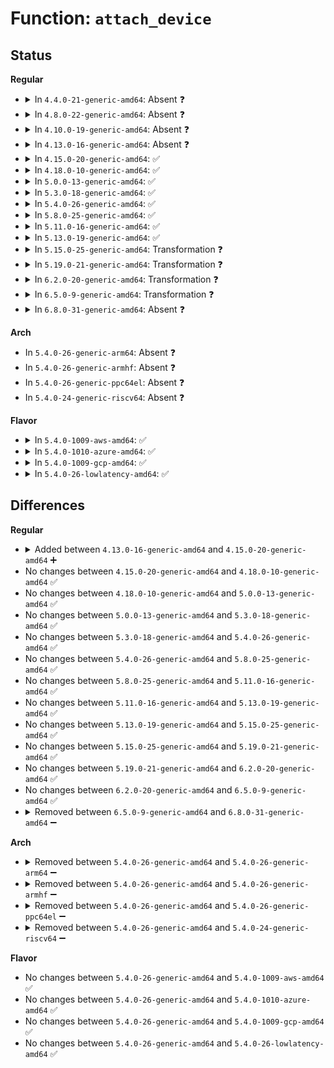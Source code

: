 # Function: <code>attach_device</code>

## Status
<b>Regular</b>
<ul>
<li>
<details>
<summary>In <code>4.4.0-21-generic-amd64</code>: Absent ❓</summary>

```json
{
  "name": "attach_device",
  "collision_type": "Unique Static",
  "inline_type": "Full",
  "funcs": [
    {
      "addr": 18446744071584285591,
      "name": "attach_device",
      "external": false,
      "loc": "drivers/iommu/amd_iommu.c:2071",
      "file": "drivers/iommu/amd_iommu.c",
      "inline": "not declared, inlined",
      "caller_inline": [
        "drivers/iommu/amd_iommu.c:amd_iommu_attach_device"
      ],
      "caller_func": []
    }
  ],
  "symbols": []
}
```
</details>
</li>
<li>
<details>
<summary>In <code>4.8.0-22-generic-amd64</code>: Absent ❓</summary>

```json
{
  "name": "attach_device",
  "collision_type": "Unique Static",
  "inline_type": "Full",
  "funcs": [
    {
      "addr": 18446744071584632648,
      "name": "attach_device",
      "external": false,
      "loc": "drivers/iommu/amd_iommu.c:1951",
      "file": "drivers/iommu/amd_iommu.c",
      "inline": "not declared, inlined",
      "caller_inline": [
        "drivers/iommu/amd_iommu.c:amd_iommu_attach_device"
      ],
      "caller_func": []
    }
  ],
  "symbols": []
}
```
</details>
</li>
<li>
<details>
<summary>In <code>4.10.0-19-generic-amd64</code>: Absent ❓</summary>

```json
{
  "name": "attach_device",
  "collision_type": "Unique Static",
  "inline_type": "Full",
  "funcs": [
    {
      "addr": 18446744071584817228,
      "name": "attach_device",
      "external": false,
      "loc": "drivers/iommu/amd_iommu.c:2044",
      "file": "drivers/iommu/amd_iommu.c",
      "inline": "not declared, inlined",
      "caller_inline": [
        "drivers/iommu/amd_iommu.c:amd_iommu_attach_device"
      ],
      "caller_func": []
    }
  ],
  "symbols": []
}
```
</details>
</li>
<li>
<details>
<summary>In <code>4.13.0-16-generic-amd64</code>: Absent ❓</summary>

```json
{
  "name": "attach_device",
  "collision_type": "Unique Static",
  "inline_type": "Full",
  "funcs": [
    {
      "addr": 18446744071584906563,
      "name": "attach_device",
      "external": false,
      "loc": "drivers/iommu/amd_iommu.c:2291",
      "file": "drivers/iommu/amd_iommu.c",
      "inline": "not declared, inlined",
      "caller_inline": [
        "drivers/iommu/amd_iommu.c:amd_iommu_attach_device"
      ],
      "caller_func": []
    }
  ],
  "symbols": []
}
```
</details>
</li>
<li>
<details>
<summary>In <code>4.15.0-20-generic-amd64</code>: ✅</summary>

```c
int attach_device(struct device * dev, struct protection_domain * domain)
```

```json
{
  "name": "attach_device",
  "collision_type": "Unique Static",
  "inline_type": "No",
  "funcs": [
    {
      "addr": 18446744071585321536,
      "name": "attach_device",
      "external": false,
      "loc": "drivers/iommu/amd_iommu.c:2062",
      "file": "drivers/iommu/amd_iommu.c",
      "inline": "seen, unknown",
      "caller_inline": [],
      "caller_func": [
        "drivers/iommu/amd_iommu.c:amd_iommu_attach_device"
      ]
    }
  ],
  "symbols": [
    {
      "addr": 18446744071585321536,
      "name": "attach_device",
      "section": ".text",
      "bind": "STB_LOCAL",
      "size": 711
    }
  ]
}
```
</details>
</li>
<li>
<details>
<summary>In <code>4.18.0-10-generic-amd64</code>: ✅</summary>

```c
int attach_device(struct device * dev, struct protection_domain * domain)
```

```json
{
  "name": "attach_device",
  "collision_type": "Unique Static",
  "inline_type": "No",
  "funcs": [
    {
      "addr": 18446744071585561856,
      "name": "attach_device",
      "external": false,
      "loc": "drivers/iommu/amd_iommu.c:2064",
      "file": "drivers/iommu/amd_iommu.c",
      "inline": "seen, unknown",
      "caller_inline": [],
      "caller_func": [
        "drivers/iommu/amd_iommu.c:amd_iommu_attach_device"
      ]
    }
  ],
  "symbols": [
    {
      "addr": 18446744071585561856,
      "name": "attach_device",
      "section": ".text",
      "bind": "STB_LOCAL",
      "size": 709
    }
  ]
}
```
</details>
</li>
<li>
<details>
<summary>In <code>5.0.0-13-generic-amd64</code>: ✅</summary>

```c
int attach_device(struct device * dev, struct protection_domain * domain)
```

```json
{
  "name": "attach_device",
  "collision_type": "Unique Static",
  "inline_type": "No",
  "funcs": [
    {
      "addr": 18446744071585688096,
      "name": "attach_device",
      "external": false,
      "loc": "drivers/iommu/amd_iommu.c:2146",
      "file": "drivers/iommu/amd_iommu.c",
      "inline": "seen, unknown",
      "caller_inline": [],
      "caller_func": [
        "drivers/iommu/amd_iommu.c:amd_iommu_attach_device"
      ]
    }
  ],
  "symbols": [
    {
      "addr": 18446744071585688096,
      "name": "attach_device",
      "section": ".text",
      "bind": "STB_LOCAL",
      "size": 671
    }
  ]
}
```
</details>
</li>
<li>
<details>
<summary>In <code>5.3.0-18-generic-amd64</code>: ✅</summary>

```c
int attach_device(struct device * dev, struct protection_domain * domain)
```

```json
{
  "name": "attach_device",
  "collision_type": "Unique Static",
  "inline_type": "No",
  "funcs": [
    {
      "addr": 18446744071585915520,
      "name": "attach_device",
      "external": false,
      "loc": "drivers/iommu/amd_iommu.c:2128",
      "file": "drivers/iommu/amd_iommu.c",
      "inline": "seen, unknown",
      "caller_inline": [],
      "caller_func": [
        "drivers/iommu/amd_iommu.c:amd_iommu_attach_device"
      ]
    }
  ],
  "symbols": [
    {
      "addr": 18446744071585915520,
      "name": "attach_device",
      "section": ".text",
      "bind": "STB_LOCAL",
      "size": 668
    }
  ]
}
```
</details>
</li>
<li>
<details>
<summary>In <code>5.4.0-26-generic-amd64</code>: ✅</summary>

```c
int attach_device(struct device * dev, struct protection_domain * domain)
```

```json
{
  "name": "attach_device",
  "collision_type": "Unique Static",
  "inline_type": "No",
  "funcs": [
    {
      "addr": 18446744071586059952,
      "name": "attach_device",
      "external": false,
      "loc": "drivers/iommu/amd_iommu.c:2156",
      "file": "drivers/iommu/amd_iommu.c",
      "inline": "seen, unknown",
      "caller_inline": [],
      "caller_func": [
        "drivers/iommu/amd_iommu.c:amd_iommu_attach_device"
      ]
    }
  ],
  "symbols": [
    {
      "addr": 18446744071586059952,
      "name": "attach_device",
      "section": ".text",
      "bind": "STB_LOCAL",
      "size": 682
    }
  ]
}
```
</details>
</li>
<li>
<details>
<summary>In <code>5.8.0-25-generic-amd64</code>: ✅</summary>

```c
int attach_device(struct device * dev, struct protection_domain * domain)
```

```json
{
  "name": "attach_device",
  "collision_type": "Unique Static",
  "inline_type": "No",
  "funcs": [
    {
      "addr": 18446744071586812768,
      "name": "attach_device",
      "external": false,
      "loc": "drivers/iommu/amd/iommu.c:2017",
      "file": "drivers/iommu/amd/iommu.c",
      "inline": "seen, unknown",
      "caller_inline": [],
      "caller_func": [
        "drivers/iommu/amd/iommu.c:amd_iommu_get_v2_domain",
        "drivers/iommu/amd/iommu.c:amd_iommu_attach_device"
      ]
    }
  ],
  "symbols": [
    {
      "addr": 18446744071586812768,
      "name": "attach_device",
      "section": ".text",
      "bind": "STB_LOCAL",
      "size": 359
    }
  ]
}
```
</details>
</li>
<li>
<details>
<summary>In <code>5.11.0-16-generic-amd64</code>: ✅</summary>

```c
int attach_device(struct device * dev, struct protection_domain * domain)
```

```json
{
  "name": "attach_device",
  "collision_type": "Unique Static",
  "inline_type": "No",
  "funcs": [
    {
      "addr": 18446744071586872288,
      "name": "attach_device",
      "external": false,
      "loc": "drivers/iommu/amd/iommu.c:2108",
      "file": "drivers/iommu/amd/iommu.c",
      "inline": "seen, unknown",
      "caller_inline": [],
      "caller_func": [
        "drivers/iommu/amd/iommu.c:amd_iommu_get_v2_domain",
        "drivers/iommu/amd/iommu.c:amd_iommu_attach_device"
      ]
    }
  ],
  "symbols": [
    {
      "addr": 18446744071586872288,
      "name": "attach_device",
      "section": ".text",
      "bind": "STB_LOCAL",
      "size": 371
    }
  ]
}
```
</details>
</li>
<li>
<details>
<summary>In <code>5.13.0-19-generic-amd64</code>: ✅</summary>

```c
int attach_device(struct device * dev, struct protection_domain * domain)
```

```json
{
  "name": "attach_device",
  "collision_type": "Unique Static",
  "inline_type": "No",
  "funcs": [
    {
      "addr": 18446744071586750368,
      "name": "attach_device",
      "external": false,
      "loc": "drivers/iommu/amd/iommu.c:1569",
      "file": "drivers/iommu/amd/iommu.c",
      "inline": "seen, unknown",
      "caller_inline": [],
      "caller_func": [
        "drivers/iommu/amd/iommu.c:amd_iommu_attach_device"
      ]
    }
  ],
  "symbols": [
    {
      "addr": 18446744071586750368,
      "name": "attach_device",
      "section": ".text",
      "bind": "STB_LOCAL",
      "size": 626
    }
  ]
}
```
</details>
</li>
<li>
<details>
<summary>In <code>5.15.0-25-generic-amd64</code>: Transformation ❓</summary>

```c
int attach_device(struct device * dev, struct protection_domain * domain)
```

```json
{
  "name": "attach_device",
  "collision_type": "Unique Static",
  "inline_type": "No",
  "funcs": [
    {
      "addr": 0,
      "name": "attach_device",
      "external": false,
      "loc": "drivers/iommu/amd/iommu.c:1618",
      "file": "drivers/iommu/amd/iommu.c",
      "inline": "seen, unknown",
      "caller_inline": [],
      "caller_func": [
        "drivers/iommu/amd/iommu.c:amd_iommu_attach_device"
      ]
    }
  ],
  "symbols": [
    {
      "addr": 18446744071587304064,
      "name": "attach_device",
      "section": ".text",
      "bind": "STB_LOCAL",
      "size": 675
    },
    {
      "addr": 18446744071592469411,
      "name": "attach_device.cold",
      "section": ".text",
      "bind": "STB_LOCAL",
      "size": 117
    }
  ]
}
```
</details>
</li>
<li>
<details>
<summary>In <code>5.19.0-21-generic-amd64</code>: Transformation ❓</summary>

```c
int attach_device(struct device * dev, struct protection_domain * domain)
```

```json
{
  "name": "attach_device",
  "collision_type": "Unique Static",
  "inline_type": "No",
  "funcs": [
    {
      "addr": 0,
      "name": "attach_device",
      "external": false,
      "loc": "drivers/iommu/amd/iommu.c:1640",
      "file": "drivers/iommu/amd/iommu.c",
      "inline": "seen, unknown",
      "caller_inline": [],
      "caller_func": [
        "drivers/iommu/amd/iommu.c:amd_iommu_attach_device"
      ]
    }
  ],
  "symbols": [
    {
      "addr": 18446744071588616240,
      "name": "attach_device",
      "section": ".text",
      "bind": "STB_LOCAL",
      "size": 735
    },
    {
      "addr": 18446744071594339169,
      "name": "attach_device.cold",
      "section": ".text",
      "bind": "STB_LOCAL",
      "size": 103
    }
  ]
}
```
</details>
</li>
<li>
<details>
<summary>In <code>6.2.0-20-generic-amd64</code>: Transformation ❓</summary>

```c
int attach_device(struct device * dev, struct protection_domain * domain)
```

```json
{
  "name": "attach_device",
  "collision_type": "Unique Static",
  "inline_type": "No",
  "funcs": [
    {
      "addr": 0,
      "name": "attach_device",
      "external": false,
      "loc": "drivers/iommu/amd/iommu.c:1746",
      "file": "drivers/iommu/amd/iommu.c",
      "inline": "seen, unknown",
      "caller_inline": [],
      "caller_func": [
        "drivers/iommu/amd/iommu.c:amd_iommu_attach_device"
      ]
    }
  ],
  "symbols": [
    {
      "addr": 18446744071590078656,
      "name": "attach_device",
      "section": ".text",
      "bind": "STB_LOCAL",
      "size": 751
    },
    {
      "addr": 18446744071596240758,
      "name": "attach_device.cold",
      "section": ".text",
      "bind": "STB_LOCAL",
      "size": 106
    }
  ]
}
```
</details>
</li>
<li>
<details>
<summary>In <code>6.5.0-9-generic-amd64</code>: Transformation ❓</summary>

```c
int attach_device(struct device * dev, struct protection_domain * domain)
```

```json
{
  "name": "attach_device",
  "collision_type": "Unique Static",
  "inline_type": "No",
  "funcs": [
    {
      "addr": 0,
      "name": "attach_device",
      "external": false,
      "loc": "drivers/iommu/amd/iommu.c:1771",
      "file": "drivers/iommu/amd/iommu.c",
      "inline": "seen, unknown",
      "caller_inline": [],
      "caller_func": [
        "drivers/iommu/amd/iommu.c:amd_iommu_attach_device"
      ]
    }
  ],
  "symbols": [
    {
      "addr": 18446744071590390496,
      "name": "attach_device",
      "section": ".text",
      "bind": "STB_LOCAL",
      "size": 856
    },
    {
      "addr": 18446744071596768860,
      "name": "attach_device.cold",
      "section": ".text",
      "bind": "STB_LOCAL",
      "size": 106
    }
  ]
}
```
</details>
</li>
<li>
<details>
<summary>In <code>6.8.0-31-generic-amd64</code>: Absent ❓</summary>

```json
{
  "name": "attach_device",
  "collision_type": "Unique Static",
  "inline_type": "Full",
  "funcs": [
    {
      "addr": 18446744071590735007,
      "name": "attach_device",
      "external": false,
      "loc": "drivers/iommu/amd/iommu.c:1868",
      "file": "drivers/iommu/amd/iommu.c",
      "inline": "not declared, inlined",
      "caller_inline": [
        "drivers/iommu/amd/iommu.c:amd_iommu_attach_device"
      ],
      "caller_func": []
    }
  ],
  "symbols": []
}
```
</details>
</li>
</ul>
<b>Arch</b>
<ul>
<li>
In <code>5.4.0-26-generic-arm64</code>: Absent ❓
</li>
<li>
In <code>5.4.0-26-generic-armhf</code>: Absent ❓
</li>
<li>
In <code>5.4.0-26-generic-ppc64el</code>: Absent ❓
</li>
<li>
In <code>5.4.0-24-generic-riscv64</code>: Absent ❓
</li>
</ul>
<b>Flavor</b>
<ul>
<li>
<details>
<summary>In <code>5.4.0-1009-aws-amd64</code>: ✅</summary>

```c
int attach_device(struct device * dev, struct protection_domain * domain)
```

```json
{
  "name": "attach_device",
  "collision_type": "Unique Static",
  "inline_type": "No",
  "funcs": [
    {
      "addr": 18446744071585820928,
      "name": "attach_device",
      "external": false,
      "loc": "drivers/iommu/amd_iommu.c:2156",
      "file": "drivers/iommu/amd_iommu.c",
      "inline": "seen, unknown",
      "caller_inline": [],
      "caller_func": [
        "drivers/iommu/amd_iommu.c:amd_iommu_attach_device"
      ]
    }
  ],
  "symbols": [
    {
      "addr": 18446744071585820928,
      "name": "attach_device",
      "section": ".text",
      "bind": "STB_LOCAL",
      "size": 682
    }
  ]
}
```
</details>
</li>
<li>
<details>
<summary>In <code>5.4.0-1010-azure-amd64</code>: ✅</summary>

```c
int attach_device(struct device * dev, struct protection_domain * domain)
```

```json
{
  "name": "attach_device",
  "collision_type": "Unique Static",
  "inline_type": "No",
  "funcs": [
    {
      "addr": 18446744071585680112,
      "name": "attach_device",
      "external": false,
      "loc": "drivers/iommu/amd_iommu.c:2156",
      "file": "drivers/iommu/amd_iommu.c",
      "inline": "seen, unknown",
      "caller_inline": [],
      "caller_func": [
        "drivers/iommu/amd_iommu.c:amd_iommu_attach_device"
      ]
    }
  ],
  "symbols": [
    {
      "addr": 18446744071585680112,
      "name": "attach_device",
      "section": ".text",
      "bind": "STB_LOCAL",
      "size": 682
    }
  ]
}
```
</details>
</li>
<li>
<details>
<summary>In <code>5.4.0-1009-gcp-amd64</code>: ✅</summary>

```c
int attach_device(struct device * dev, struct protection_domain * domain)
```

```json
{
  "name": "attach_device",
  "collision_type": "Unique Static",
  "inline_type": "No",
  "funcs": [
    {
      "addr": 18446744071586009968,
      "name": "attach_device",
      "external": false,
      "loc": "drivers/iommu/amd_iommu.c:2156",
      "file": "drivers/iommu/amd_iommu.c",
      "inline": "seen, unknown",
      "caller_inline": [],
      "caller_func": [
        "drivers/iommu/amd_iommu.c:amd_iommu_attach_device"
      ]
    }
  ],
  "symbols": [
    {
      "addr": 18446744071586009968,
      "name": "attach_device",
      "section": ".text",
      "bind": "STB_LOCAL",
      "size": 682
    }
  ]
}
```
</details>
</li>
<li>
<details>
<summary>In <code>5.4.0-26-lowlatency-amd64</code>: ✅</summary>

```c
int attach_device(struct device * dev, struct protection_domain * domain)
```

```json
{
  "name": "attach_device",
  "collision_type": "Unique Static",
  "inline_type": "No",
  "funcs": [
    {
      "addr": 18446744071586118832,
      "name": "attach_device",
      "external": false,
      "loc": "drivers/iommu/amd_iommu.c:2156",
      "file": "drivers/iommu/amd_iommu.c",
      "inline": "seen, unknown",
      "caller_inline": [],
      "caller_func": [
        "drivers/iommu/amd_iommu.c:amd_iommu_attach_device"
      ]
    }
  ],
  "symbols": [
    {
      "addr": 18446744071586118832,
      "name": "attach_device",
      "section": ".text",
      "bind": "STB_LOCAL",
      "size": 668
    }
  ]
}
```
</details>
</li>
</ul>

## Differences
<b>Regular</b>
<ul>
<li>
<details>
<summary>Added between <code>4.13.0-16-generic-amd64</code> and <code>4.15.0-20-generic-amd64</code> ➕</summary>

```c
int attach_device(struct device * dev, struct protection_domain * domain)
```
</details>
</li>
<li>
No changes between <code>4.15.0-20-generic-amd64</code> and <code>4.18.0-10-generic-amd64</code> ✅
</li>
<li>
No changes between <code>4.18.0-10-generic-amd64</code> and <code>5.0.0-13-generic-amd64</code> ✅
</li>
<li>
No changes between <code>5.0.0-13-generic-amd64</code> and <code>5.3.0-18-generic-amd64</code> ✅
</li>
<li>
No changes between <code>5.3.0-18-generic-amd64</code> and <code>5.4.0-26-generic-amd64</code> ✅
</li>
<li>
No changes between <code>5.4.0-26-generic-amd64</code> and <code>5.8.0-25-generic-amd64</code> ✅
</li>
<li>
No changes between <code>5.8.0-25-generic-amd64</code> and <code>5.11.0-16-generic-amd64</code> ✅
</li>
<li>
No changes between <code>5.11.0-16-generic-amd64</code> and <code>5.13.0-19-generic-amd64</code> ✅
</li>
<li>
No changes between <code>5.13.0-19-generic-amd64</code> and <code>5.15.0-25-generic-amd64</code> ✅
</li>
<li>
No changes between <code>5.15.0-25-generic-amd64</code> and <code>5.19.0-21-generic-amd64</code> ✅
</li>
<li>
No changes between <code>5.19.0-21-generic-amd64</code> and <code>6.2.0-20-generic-amd64</code> ✅
</li>
<li>
No changes between <code>6.2.0-20-generic-amd64</code> and <code>6.5.0-9-generic-amd64</code> ✅
</li>
<li>
<details>
<summary>Removed between <code>6.5.0-9-generic-amd64</code> and <code>6.8.0-31-generic-amd64</code> ➖</summary>

```c
int attach_device(struct device * dev, struct protection_domain * domain)
```
</details>
</li>
</ul>
<b>Arch</b>
<ul>
<li>
<details>
<summary>Removed between <code>5.4.0-26-generic-amd64</code> and <code>5.4.0-26-generic-arm64</code> ➖</summary>

```c
int attach_device(struct device * dev, struct protection_domain * domain)
```
</details>
</li>
<li>
<details>
<summary>Removed between <code>5.4.0-26-generic-amd64</code> and <code>5.4.0-26-generic-armhf</code> ➖</summary>

```c
int attach_device(struct device * dev, struct protection_domain * domain)
```
</details>
</li>
<li>
<details>
<summary>Removed between <code>5.4.0-26-generic-amd64</code> and <code>5.4.0-26-generic-ppc64el</code> ➖</summary>

```c
int attach_device(struct device * dev, struct protection_domain * domain)
```
</details>
</li>
<li>
<details>
<summary>Removed between <code>5.4.0-26-generic-amd64</code> and <code>5.4.0-24-generic-riscv64</code> ➖</summary>

```c
int attach_device(struct device * dev, struct protection_domain * domain)
```
</details>
</li>
</ul>
<b>Flavor</b>
<ul>
<li>
No changes between <code>5.4.0-26-generic-amd64</code> and <code>5.4.0-1009-aws-amd64</code> ✅
</li>
<li>
No changes between <code>5.4.0-26-generic-amd64</code> and <code>5.4.0-1010-azure-amd64</code> ✅
</li>
<li>
No changes between <code>5.4.0-26-generic-amd64</code> and <code>5.4.0-1009-gcp-amd64</code> ✅
</li>
<li>
No changes between <code>5.4.0-26-generic-amd64</code> and <code>5.4.0-26-lowlatency-amd64</code> ✅
</li>
</ul>
